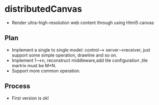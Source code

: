# distributedCanvas
* Render ultra-high-resolution web content through using Html5 canvas
 
## Plan 
* Implement a single to single model: control--> server-->receiver, just support some simple operation, drawline and so on.
* Implement 1-->n, reconstruct middleware,add tile configuration ,tile martrix must be M*N.
* Support more common operation.

## Process
* First version is ok!


